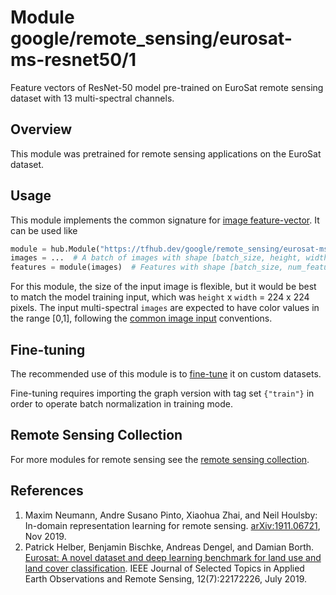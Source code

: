 # Module google/remote_sensing/eurosat-ms-resnet50/1

Feature vectors of ResNet-50 model pre-trained on EuroSat remote sensing
dataset with 13 multi-spectral channels.


<!-- dataset: multiple -->
<!-- asset-path: legacy -->
<!-- module-type: image-feature-vector -->
<!-- task: image-feature-vector -->
<!-- network-architecture: resnet-v2-50 -->
<!-- fine-tunable: true -->
<!-- format: hub -->

## Overview

This module was pretrained for remote sensing applications on the EuroSat
dataset.

## Usage

This module implements the common signature for
[image feature-vector](https://www.tensorflow.org/hub/common_signatures/images#feature-vector).
It can be used like

```python
module = hub.Module("https://tfhub.dev/google/remote_sensing/eurosat-ms-resnet50/1")
images = ...  # A batch of images with shape [batch_size, height, width, 3].
features = module(images)  # Features with shape [batch_size, num_features].
```

For this module, the size of the input image is flexible, but it would be best
to match the model training input, which was `height` x `width` = 224 x 224
pixels. The input multi-spectral `images` are expected to have color values in
the range [0,1], following the
[common image input](https://www.tensorflow.org/hub/common_signatures/images#input)
conventions.

## Fine-tuning

The recommended use of this module is to
[fine-tune](https://www.tensorflow.org/hub/tf1_hub_module#fine-tuning) it on custom datasets.

Fine-tuning requires importing the graph version with tag set `{"train"}` in
order to operate batch normalization in training mode.

## Remote Sensing Collection

For more modules for remote sensing see the
[remote sensing collection](https://tfhub.dev/google/collections/remote_sensing/1).

## References

1.  Maxim Neumann, Andre Susano Pinto, Xiaohua Zhai, and Neil Houlsby: In-domain
    representation learning for remote sensing.
    [arXiv:1911.06721](https://arxiv.org/abs/1911.06721), Nov 2019.
1.  Patrick Helber, Benjamin Bischke, Andreas Dengel, and Damian Borth.
    [Eurosat: A novel dataset and deep learning benchmark for land use and land
    cover classification](http://dx.doi.org/10.1109/JSTARS.2019.2918242). IEEE
    Journal of Selected Topics in Applied Earth Observations and Remote Sensing,
    12(7):22172226, July 2019.
